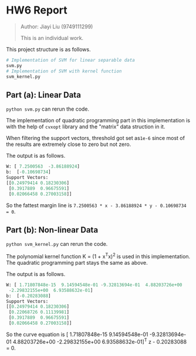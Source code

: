 # HW6 Report

> Author: Jiayi Liu (9749111299)
>
> This is an individual work.

This project structure is as follows.

```python
# Implementation of SVM for linear separable data
svm.py
# Implementation of SVM with kernel function
svm_kernel.py
```

## Part (a): Linear Data

`python svm.py` can rerun the code. 

The implementation of quadratic programming part in this implementation is with the help of `cvxopt` library and the "matrix" data struction in it. 

When filtering the support vectors, threshold got set as`1e-6` since most of the results are extremely close to zero but not zero. 

The output is as follows. 

```python
W: [ 7.2500563  -3.86188924]
b:  [-0.10698734]
Support Vectors: 
[[0.24979414 0.18230306]
 [0.3917889  0.96675591]
 [0.02066458 0.27003158]]
```

So the fattest margin line is `7.2500563 * x - 3.86188924 * y - 0.10698734 = 0`.

## Part (b): Non-linear Data

`python svm_kernel.py` can rerun the code.

The polynomial kernel function K = (1 + x<sup>T</sup>x)<sup>2</sup> is used in this implementation. The quadratic programming part stays the same as above.

The output is as follows.

```python
W: [ 1.71807848e-15  9.14594548e-01 -9.32813694e-01  4.88203726e+00
 -2.29832155e+00  6.93588632e-01]
b:  [-0.20283088]
Support Vectors: 
[[0.24979414 0.18230306]
 [0.22068726 0.11139981]
 [0.3917889  0.96675591]
 [0.02066458 0.27003158]]
```

So the curve equation is [ 1.71807848e-15  9.14594548e-01 -9.32813694e-01  4.88203726e+00 -2.29832155e+00  6.93588632e-01]<sup>T</sup> z - 0.20283088 = 0.

